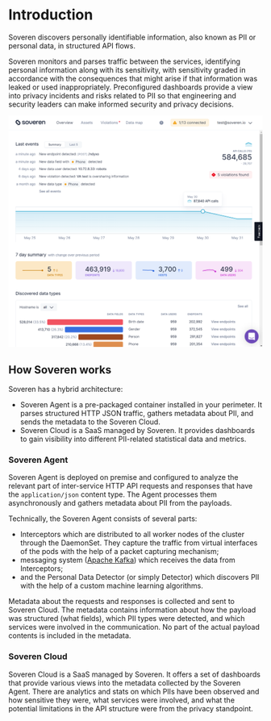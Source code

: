 # Introduction

Soveren discovers personally identifiable information, also known as PII or personal data, in structured API flows.

Soveren monitors and parses traffic between the services, identifying personal information along with its sensitivity, with sensitivity graded in accordance with the consequences that might arise if that information was leaked or used inappropriately.
Preconfigured dashboards provide a view into privacy incidents and risks related to PII so that engineering and security leaders can make informed security and privacy decisions.


![Overview dashboard of Soveren](img/dashboards/overview-dashboard.png "Overview dashboard of Soveren")

## How Soveren works

Soveren has a hybrid architecture:

* Soveren Agent is a pre-packaged container installed in your perimeter. It parses structured HTTP JSON traffic, gathers metadata about PII, and sends the metadata to the Soveren Cloud.
* Soveren Cloud is a SaaS managed by Soveren. It provides dashboards to gain visibility into different PII-related statistical data and metrics.

### Soveren Agent

Soveren Agent is deployed on premise and configured to analyze the relevant part of inter-service HTTP API requests and responses that have the `application/json` content type. The Agent processes them asynchronously and gathers metadata about PII from the payloads.

Technically, the Soveren Agent consists of several parts:

* Interceptors which are distributed to all worker nodes of the cluster through the DaemonSet. They capture the traffic from virtual interfaces of the pods with the help of a packet capturing mechanism;
* messaging system ([Apache Kafka](https://kafka.apache.org/documentation/>)) which receives the data from Interceptors;
* and the Personal Data Detector (or simply Detector) which discovers PII with the help of a custom machine learning algorithms.

Metadata about the requests and responses is collected and sent to Soveren Cloud.
The metadata contains information about how the payload was structured (what fields), which PII types were detected, and which services were involved in the communication.
No part of the actual payload contents is included in the metadata.


### Soveren Cloud

Soveren Cloud is a SaaS managed by Soveren.  It offers a set of dashboards that provide various views into the metadata collected by the Soveren Agent. There are analytics and stats on which PIIs have been observed and how sensitive they were, what services were involved, and what the potential limitations in the API structure were from the privacy standpoint.
